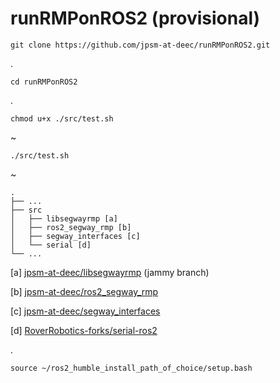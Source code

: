# runRMPonROS2 (provisional)


    git clone https://github.com/jpsm-at-deec/runRMPonROS2.git
.    

    cd runRMPonROS2

.

    chmod u+x ./src/test.sh
        
~  

    ./src/test.sh

~

    .
    ├── ...
    ├── src                    
    │   ├── libsegwayrmp [a]
    │   ├── ros2_segway_rmp [b]    
    │   ├── segway_interfaces [c]
    │   └── serial [d]
    └── ...

[a] [jpsm-at-deec/libsegwayrmp](https://github.com/jpsm-at-deec/libsegwayrmp) (jammy branch)

[b] [jpsm-at-deec/ros2_segway_rmp](https://github.com/jpsm-at-deec/ros2_segway_rmp/)

[c] [jpsm-at-deec/segway_interfaces](https://github.com/jpsm-at-deec/segway_interfaces)

[d] [RoverRobotics-forks/serial-ros2](https://github.com/RoverRobotics-forks/serial-ros2)

.

    source ~/ros2_humble_install_path_of_choice/setup.bash

